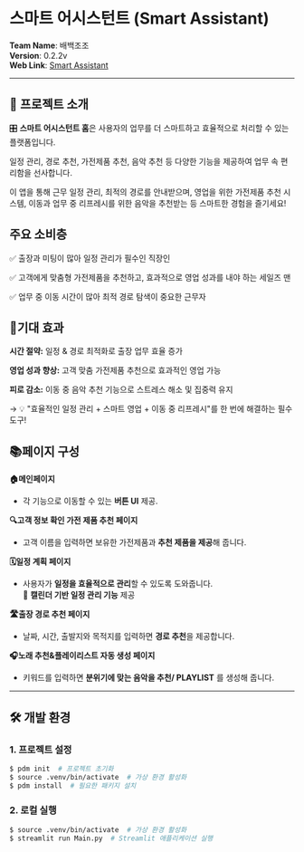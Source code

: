# 스마트 어시스턴트 (Smart Assistant)

**Team Name**: 배백조조  
**Version**: 0.2.2v  
**Web Link**:  [Smart Assistant](https://bae-baekjojo.streamlit.app/)

---

## 📜 프로젝트 소개

🎛️ **스마트 어시스턴트 홈**은 사용자의 업무를 더 스마트하고 효율적으로 처리할 수 있는 플랫폼입니다.  

일정 관리, 경로 추천, 가전제품 추천, 음악 추천 등 다양한 기능을 제공하여 업무 속 편리함을 선사합니다.  

이 앱을 통해 근무 일정 관리, 최적의 경로를 안내받으며, 영업을 위한 가전제품 추천 시스템, 이동과 업무 중 리프레시를 위한 음악을 추천받는 등 스마트한 경험을 즐기세요!

## 주요 소비층
✅ 출장과 미팅이 많아 일정 관리가 필수인 직장인

✅ 고객에게 맞춤형 가전제품을 추천하고, 효과적으로 영업 성과를 내야 하는 세일즈 맨

✅ 업무 중 이동 시간이 많아 최적 경로 탐색이 중요한 근무자

## 🎯기대 효과

**시간 절약:** 일정 & 경로 최적화로 출장 업무 효율 증가

**영업 성과 향상:** 고객 맞춤 가전제품 추천으로 효과적인 영업 가능

**피로 감소:** 이동 중 음악 추천 기능으로 스트레스 해소 및 집중력 유지

→ 💡 "효율적인 일정 관리 + 스마트 영업 + 이동 중 리프레시"를 한 번에 해결하는 필수 도구!


## 📚페이지 구성

**🏠메인페이지**
- 각 기능으로 이동할 수 있는 **버튼 UI** 제공.
  
**🔍고객 정보 확인 가전 제품 추천 페이지**
- 고객 이름을 입력하면 보유한 가전제품과 **추천 제품을 제공**해 줍니다.
  
**🗓️일정 계획 페이지** 
- 사용자가 **일정을 효율적으로 관리**할 수 있도록 도와줍니다.  
📆 **캘린더 기반 일정 관리 기능** 제공

**🛣️출장 경로 추천 페이지**
- 날짜, 시간, 출발지와 목적지를 입력하면 **경로 추천**을 제공합니다.  

**🎧노래 추천&플레이리스트 자동 생성 페이지**
- 키워드를 입력하면 **분위기에 맞는 음악을 추천/ PLAYLIST** 를 생성해 줍니다. 

---

## 🛠️ 개발 환경

### 1. 프로젝트 설정
```bash
$ pdm init  # 프로젝트 초기화
$ source .venv/bin/activate  # 가상 환경 활성화
$ pdm install  # 필요한 패키지 설치
```
### 2. 로컬 실행
```bash
$ source .venv/bin/activate  # 가상 환경 활성화
$ streamlit run Main.py  # Streamlit 애플리케이션 실행
```
